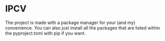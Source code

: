 # IPCV
The project is made with a package manager for your (and my) convenience. You can also just install all the packages that are listed within the pyproject.toml with pip if you want.

